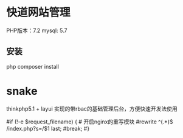 # 快道网站管理

PHP版本：7.2
mysql: 5.7

## 安装

php composer install

# snake
thinkphp5.1 + layui 实现的带rbac的基础管理后台，方便快速开发法使用


#if (!-e $request_filename) {            # 开启nginx的重写模块
#rewrite  ^(.*)$  /index.php?s=/$1  last;
#break;
#}